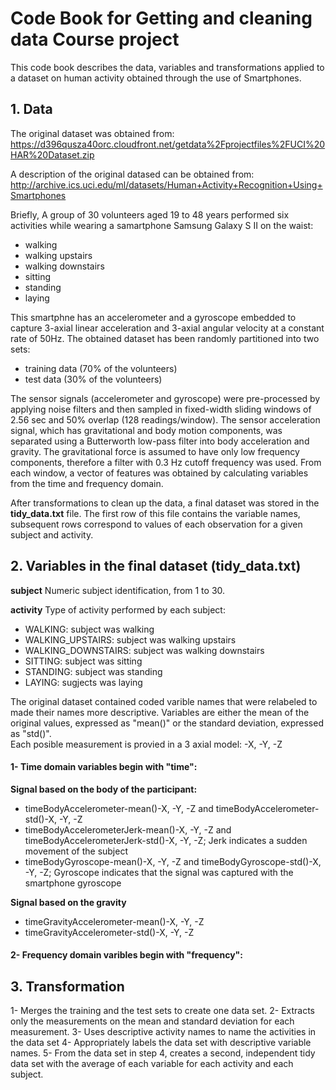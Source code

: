 # Code Book for Getting and cleaning data Course project

This code book describes the data, variables and transformations applied to a dataset on human activity obtained
through the use of Smartphones. 

## 1. Data
The original dataset was obtained from:
https://d396qusza40orc.cloudfront.net/getdata%2Fprojectfiles%2FUCI%20HAR%20Dataset.zip

A description of the original datased can be obtained from:
http://archive.ics.uci.edu/ml/datasets/Human+Activity+Recognition+Using+Smartphones

Briefly, A group of 30 volunteers aged 19 to 48 years performed six activities while wearing a samartphone Samsung Galaxy S II on the waist:
- walking  
- walking upstairs  
- walking downstairs  
- sitting  
- standing  
- laying  

This smartphne has an accelerometer and a gyroscope embedded to capture 3-axial linear acceleration and 3-axial angular velocity at a constant rate of 50Hz.
The obtained dataset has been randomly partitioned into two sets:
- training data (70% of the volunteers)  
- test data (30% of the volunteers)

The sensor signals (accelerometer and gyroscope) were pre-processed by applying noise filters and then sampled in fixed-width sliding windows of 2.56 sec and 50% overlap (128 readings/window). The sensor acceleration signal, which has gravitational and body motion components, was separated using a Butterworth low-pass filter into body acceleration and gravity. The gravitational force is assumed to have only low frequency components, therefore a filter with 0.3 Hz cutoff frequency was used. From each window, a vector of features was obtained by calculating variables from the time and frequency domain.

After transformations to clean up the data, a final dataset was stored in the **tidy_data.txt** file. The first row of this file contains the variable names, subsequent rows correspond to values of each observation for a given subject and activity.

## 2. Variables in the final dataset (tidy_data.txt)
**subject** Numeric subject identification, from 1 to 30.

**activity** Type of activity performed by each subject:
- WALKING: subject was walking  
- WALKING_UPSTAIRS: subject was walking upstairs  
- WALKING_DOWNSTAIRS: subject was walking downstairs  
- SITTING: subject was sitting  
- STANDING: subject was standing  
- LAYING: sugjects was laying  

The original dataset contained coded varible names that were relabeled to made their names more descriptive.
Variables are either the mean of the original values, expressed as "mean()" or the standard deviation, expressed as "std()".  
Each posible measurement is provied in a 3 axial model: -X, -Y, -Z  
#### 1- Time domain variables begin with "time":  
**Signal based on the body of the participant:**  
- timeBodyAccelerometer-mean()-X, -Y, -Z and timeBodyAccelerometer-std()-X, -Y, -Z  
- timeBodyAccelerometerJerk-mean()-X, -Y, -Z and timeBodyAccelerometerJerk-std()-X, -Y, -Z; Jerk indicates a sudden movement of the subject  
- timeBodyGyroscope-mean()-X, -Y, -Z and timeBodyGyroscope-std()-X, -Y, -Z; Gyroscope indicates that the signal was captured with the smartphone gyroscope   

**Signal based on the gravity**  
- timeGravityAccelerometer-mean()-X, -Y, -Z  
- timeGravityAccelerometer-std()-X, -Y, -Z  

#### 2- Frequency domain varibles begin with "frequency":  



## 3. Transformation
1- Merges the training and the test sets to create one data set.
2- Extracts only the measurements on the mean and standard deviation for each measurement.
3- Uses descriptive activity names to name the activities in the data set
4- Appropriately labels the data set with descriptive variable names.
5- From the data set in step 4, creates a second, independent tidy data set with the average of each variable for each activity and each subject.
